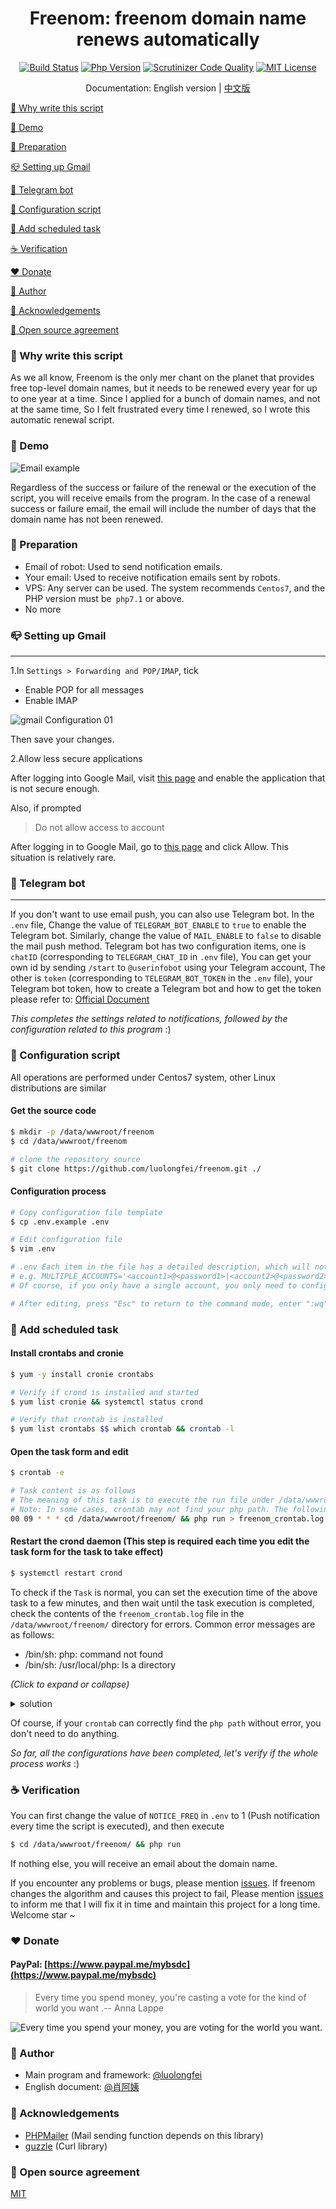 <div align="center">
<h1>Freenom: freenom domain name renews automatically</h1>

[![Build Status](https://img.shields.io/badge/build-passed-brightgreen?style=for-the-badge)](https://scrutinizer-ci.com/g/luolongfei/freenom/build-status/master)
[![Php Version](https://img.shields.io/badge/php-%3E=7.2-brightgreen.svg?style=for-the-badge)](https://secure.php.net/)
[![Scrutinizer Code Quality](https://img.shields.io/badge/scrutinizer-9.31-brightgreen?style=for-the-badge)](https://scrutinizer-ci.com/g/luolongfei/freenom/?branch=master)
[![MIT License](https://img.shields.io/badge/license-MIT-brightgreen.svg?style=for-the-badge)](https://github.com/luolongfei/freenom/blob/master/LICENSE)

Documentation: English version | [中文版](https://github.com/luolongfei/freenom)
</div>

[📃  Why write this script](#--Why-write-this-script)

[🍭  Demo](#--Demo)

[🎁  Preparation](#--Preparation)

[📪  Setting up Gmail](#--Setting-up-Gmail)

[🤶  Telegram bot](#--Telegram-bot)

[🚧  Configuration script](#--Configuration-script)

[🎈  Add scheduled task](#--Add-scheduled-task)

[☕  Verification](#--Verification)

[❤  Donate](#--Donate)

[🌚  Author](#--Author)

[🎉  Acknowledgements](#--Acknowledgements)

[🥝  Open source agreement](#--Open-source-agreement)


### 📃  Why write this script
As we all know, Freenom is the only mer chant on the planet that provides free top-level domain names, but it needs to be renewed every year for up to one year at a time. Since I applied for a bunch of domain names, and not at the same time,
So I felt frustrated every time I renewed, so I wrote this automatic renewal script.

### 🍭  Demo
![Email example](https://s2.ax1x.com/2020/01/31/139Rrd.png "Email content")

Regardless of the success or failure of the renewal or the execution of the script, you will receive emails from the program. In the case of a renewal success or failure email, the email will include the number of days that the domain name has not been renewed.

### 🎁  Preparation
- Email of robot: Used to send notification emails.
- Your email: Used to receive notification emails sent by robots.
- VPS: Any server can be used. The system recommends `Centos7`, and the PHP version must be` php7.1` or above.
- No more

### 📪  Setting up Gmail
***
1.In `Settings > Forwarding and POP/IMAP`, tick
- Enable POP for all messages
- Enable IMAP

![gmail Configuration 01](https://s2.ax1x.com/2020/02/01/1GDsMR.png "gmail Configuration 01")

Then save your changes.

2.Allow less secure applications

After logging into Google Mail, visit [this page](https://myaccount.google.com/u/0/lesssecureapps?pli=1&pageId=none) and enable the application that is not secure enough.

Also, if prompted
> Do not allow access to account

After logging in to Google Mail, go to [this page](https://accounts.google.com/b/0/DisplayUnlockCaptcha) and click Allow. This situation is relatively rare.

### 🤶  Telegram bot
***
If you don't want to use email push, you can also use Telegram bot. In the `.env` file,
Change the value of `TELEGRAM_BOT_ENABLE` to `true` to enable the Telegram bot.
Similarly, change the value of `MAIL_ENABLE` to `false` to disable the mail push method.
Telegram bot has two configuration items, one is `chatID` (corresponding to `TELEGRAM_CHAT_ID` in `.env` file),
You can get your own id by sending `/start` to `@userinfobot` using your Telegram account,
The other is `token` (corresponding to `TELEGRAM_BOT_TOKEN` in the `.env` file), 
your Telegram bot token, how to create a Telegram bot and how to get the token please refer to: 
[Official Document](https://core.telegram.org/bots#6-botfather)

*This completes the settings related to notifications, followed by the configuration related to this program* :)

### 🚧  Configuration script
All operations are performed under Centos7 system, other Linux distributions are similar
#### Get the source code
```bash
$ mkdir -p /data/wwwroot/freenom
$ cd /data/wwwroot/freenom

# clone the repository source
$ git clone https://github.com/luolongfei/freenom.git ./
```

#### Configuration process
```bash
# Copy configuration file template
$ cp .env.example .env

# Edit configuration file
$ vim .env

# .env Each item in the file has a detailed description, which will not be repeated here. In short, you need to change all the items in it to your own. Note the format of the multi-account configuration:
# e.g. MULTIPLE_ACCOUNTS='<account1>@<password1>|<account2>@<password2>|<account3>@<password3>'
# Of course, if you only have a single account, you only need to configure FREEENOM_USERNAME and FREEENOM_PASSWORD. The configurations of single account and multiple accounts will be read together and duplicated.

# After editing, press "Esc" to return to the command mode, enter ":wq" and press Enter to save and exit. If you don't use vim editor, you can ask Uncle Google. :)
```

### 🎈  Add scheduled task
#### Install crontabs and cronie
```bash
$ yum -y install cronie crontabs

# Verify if crond is installed and started
$ yum list cronie && systemctl status crond

# Verify that crontab is installed
$ yum list crontabs $$ which crontab && crontab -l
```

#### Open the task form and edit
```bash
$ crontab -e

# Task content is as follows
# The meaning of this task is to execute the run file under /data/wwwroot/freenom/ at 9 AM every day
# Note: In some cases, crontab may not find your php path. The following command will output an error message in the freenom_crontab.log file. You should specify the php path: replace the following php with /usr/local/php/bin/php (based on the actual situation)
00 09 * * * cd /data/wwwroot/freenom/ && php run > freenom_crontab.log 2>&1
```

#### Restart the crond daemon (This step is required each time you edit the task form for the task to take effect)
```bash
$ systemctl restart crond
```
To check if the `Task` is normal, you can set the execution time of the above task to a few minutes, and then wait until the task execution is completed,
check the contents of the `freenom_crontab.log` file in the `/data/wwwroot/freenom/` directory for errors. Common error messages are as follows:
- /bin/sh: php: command not found
- /bin/sh: /usr/local/php: Is a directory

*(Click to expand or collapse)*
<details>
    <summary>solution</summary>
<br>

>
> execute
> ```bash
> $ whereis php
> # Determine the location of php, the general output is "php: /usr/local/php /usr/local/php/bin/php", we choose: /usr/local/php/bin/php
> ```
> Now we know that php's path is `/usr/local/php/bin/php` (may be different according to the actual situation of your own system), 
> and then modify the commands in the form task, change
> 
> `00 09 * * * cd /data/wwwroot/freenom/ && php run > freenom_crontab.log 2>&1`
> 
> to
> 
> `00 09 * * * cd /data/wwwroot/freenom/ && /usr/local/php/bin/php run > freenom_crontab.log 2>&1`
> 
> More information: [click here](https://stackoverflow.com/questions/7397469/why-is-crontab-not-executing-my-php-script)
> 

</details>

Of course, if your `crontab` can correctly find the `php path` without error, you don't need to do anything.

*So far, all the configurations have been completed, let's verify if the whole process works* :)

### ☕  Verification
You can first change the value of `NOTICE_FREQ` in `.env` to 1 (Push notification every time the script is executed), and then execute
```bash
$ cd /data/wwwroot/freenom/ && php run
```
If nothing else, you will receive an email about the domain name.

If you encounter any problems or bugs, please mention [issues](https://github.com/luolongfei/freenom/issues). If freenom changes the algorithm and causes this project to fail,
Please mention [issues](https://github.com/luolongfei/freenom/issues) to inform me that I will fix it in time and maintain this project for a long time. Welcome star ~

### ❤  Donate

#### PayPal: [https://www.paypal.me/mybsdc](https://www.paypal.me/mybsdc)
> Every time you spend money, you're casting a vote for the kind of world you want .-- Anna Lappe

![Every time you spend your money, you are voting for the world you want. ](https://s2.ax1x.com/2020/01/31/13P8cF.jpg)

### 🌚  Author
- Main program and framework: [@luolongfei](https://github.com/luolongfei)
- English document: [@肖阿姨](#)

### 🎉  Acknowledgements
- [PHPMailer](https://github.com/PHPMailer/PHPMailer/) (Mail sending function depends on this library)
- [guzzle](https://github.com/guzzle/guzzle) (Curl library)

### 🥝  Open source agreement
[MIT](https://opensource.org/licenses/mit-license.php)
